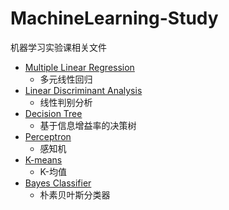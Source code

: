 # MachineLearning-Study
 机器学习实验课相关文件  
*  [Multiple Linear Regression](https://github.com/KevinLL218/MachineLearning-Study/tree/main/Multiple%20Linear%20Regression)  
    - 多元线性回归
*  [Linear Discriminant Analysis](https://github.com/KevinLL218/MachineLearning-Study/tree/main/Linear%20Discriminant%20Analysis)
    - 线性判别分析
*  [Decision Tree](https://github.com/KevinLL218/MachineLearning-Study/tree/main/Decision%20Tree)
    - 基于信息增益率的决策树
*  [Perceptron](https://github.com/KevinLL218/MachineLearning-Study/tree/main/Perceptron)
    - 感知机
*  [K-means](https://github.com/KevinLL218/MachineLearning-Study/tree/main/K-means)
    - K-均值
*  [Bayes Classifier](https://github.com/KevinLL218/MachineLearning-Study/tree/main/Bayes%20Classifier)
    - 朴素贝叶斯分类器